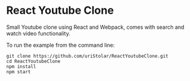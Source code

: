# React Youtube Clone

Small Youtube clone using React and Webpack, comes with search and watch video functionality.

To run the example from the command line:

```
git clone https://github.com/uriStolar/ReactYoutubeClone.git
cd ReactYoutubeClone
npm install
npm start
```
